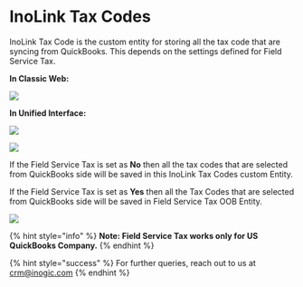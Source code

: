 # InoLink Tax Codes

InoLink Tax Code is the custom entity for storing all the tax code that are syncing from QuickBooks. This depends on the settings defined for Field Service Tax.

**In Classic Web:**

![](<../../.gitbook/assets/Tax Codes\_1.png>)

**In Unified Interface:**

![](<../../.gitbook/assets/Tax Codes\_2.png>)

![](<../../.gitbook/assets/Tax Codes\_3.png>)

If the Field Service Tax is set as **No** then all the tax codes that are selected from QuickBooks side will be saved in this InoLink Tax Codes custom Entity.

If the Field Service Tax is set as **Yes** then all the Tax Codes that are selected from QuickBooks side will be saved in Field Service Tax OOB Entity.

![](<../../.gitbook/assets/Tax Codes\_4.png>)

{% hint style="info" %}
**Note: Field Service Tax works only for US QuickBooks Company.**
{% endhint %}

{% hint style="success" %}
For further queries, reach out to us at [crm@inogic.com](mailto:crm@inogic.com)
{% endhint %}
